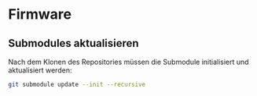 # Firmware

## Submodules aktualisieren

Nach dem Klonen des Repositories müssen die Submodule initialisiert und aktualisiert werden:

```bash
git submodule update --init --recursive
```
